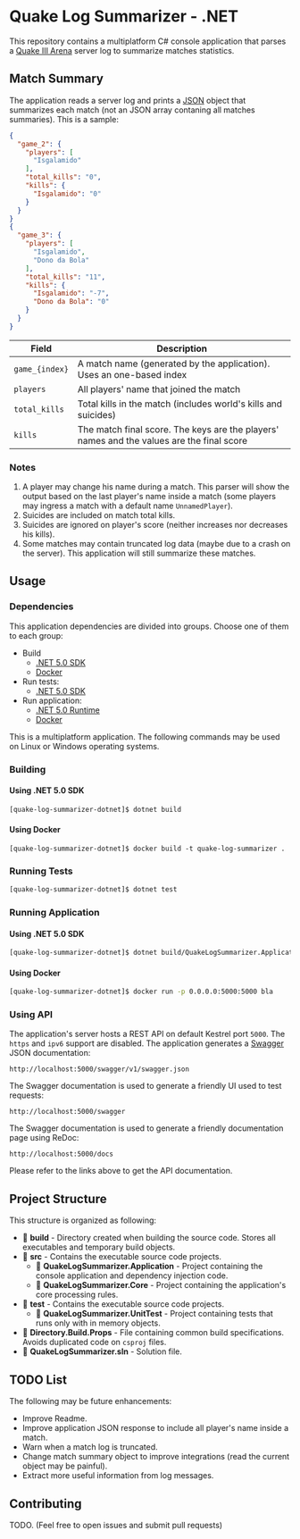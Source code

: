 # Quake Log Summarizer - .NET

This repository contains a multiplatform C# console application that parses a [Quake III Arena](https://github.com/id-Software/Quake-III-Arena) server log to summarize matches statistics.

## Match Summary

The application reads a server log and prints a [JSON](https://www.json.org/) object that summarizes each match (not an JSON array contaning all matches summaries). This is a sample:

```json
{
  "game_2": {
    "players": [
      "Isgalamido"
    ],
    "total_kills": "0",
    "kills": {
      "Isgalamido": "0"
    }
  }
}
{
  "game_3": {
    "players": [
      "Isgalamido",
      "Dono da Bola"
    ],
    "total_kills": "11",
    "kills": {
      "Isgalamido": "-7",
      "Dono da Bola": "0"
    }
  }
}
```

| Field         | Description                                                                               |
|---------------|-------------------------------------------------------------------------------------------|
| `game_{index}`| A match name (generated by the application). Uses an one-based index                      |
| `players`     | All players' name that joined the match                                                   |
| `total_kills` | Total kills in the match (includes world's kills and suicides)                            |
| `kills`       | The match final score. The keys are the players' names and the values are the final score |

### Notes

1. A player may change his name during a match. This parser will show the output based on the last player's name inside a match (some players may ingress a match with a default name `UnnamedPlayer`).
2. Suicides are included on match total kills.
3. Suicides are ignored on player's score (neither increases nor decreases his kills).
4. Some matches may contain truncated log data (maybe due to a crash on the server). This application will still summarize these matches.

## Usage

### Dependencies

This application dependencies are divided into groups. Choose one of them to each group:
- Build
  - [.NET 5.0 SDK](https://dotnet.microsoft.com/download)
  - [Docker](https://www.docker.com/)
- Run tests:
  - [.NET 5.0 SDK](https://dotnet.microsoft.com/download)
- Run application:
  - [.NET 5.0 Runtime](https://dotnet.microsoft.com/download)
  - [Docker](https://www.docker.com/)

This is a multiplatform application. The following commands may be used on Linux or Windows operating systems.

### Building

#### Using .NET 5.0 SDK

```bash
[quake-log-summarizer-dotnet]$ dotnet build
```

#### Using Docker

```
[quake-log-summarizer-dotnet]$ docker build -t quake-log-summarizer .
```

### Running Tests

```bash
[quake-log-summarizer-dotnet]$ dotnet test
```

### Running Application

#### Using .NET 5.0 SDK

```bash
[quake-log-summarizer-dotnet]$ dotnet build/QuakeLogSummarizer.Application/Debug/QuakeLogSummarizer.Application.dll
```

#### Using Docker

```bash
[quake-log-summarizer-dotnet]$ docker run -p 0.0.0.0:5000:5000 bla
```

### Using API

The application's server hosts a REST API on default Kestrel port `5000`. The `https` and `ipv6` support are disabled.
The application generates a [Swagger](https://swagger.io/) JSON documentation:

`http://localhost:5000/swagger/v1/swagger.json`

The Swagger documentation is used to generate a friendly UI used to test requests:

`http://localhost:5000/swagger`

The Swagger documentation is used to generate a friendly documentation page using ReDoc:

`http://localhost:5000/docs`

Please refer to the links above to get the API documentation.

## Project Structure

This structure is organized as following:

- :file_folder: **build** - Directory created when building the source code. Stores all executables and temporary build objects.
- :file_folder: **src** - Contains the executable source code projects.
    - :file_folder: **QuakeLogSummarizer.Application** - Project containing the console application and dependency injection code.
    - :file_folder: **QuakeLogSummarizer.Core** - Project containing the application's core processing rules.
- :file_folder: **test** - Contains the executable source code projects.
    - :file_folder: **QuakeLogSummarizer.UnitTest** - Project containing tests that runs only with in memory objects.
- :page_facing_up: **Directory.Build.Props** - File containing common build specifications. Avoids duplicated code on `csproj` files.
- :page_facing_up: **QuakeLogSummarizer.sln** - Solution file.


## TODO List

The following may be future enhancements:

- Improve Readme.
- Improve application JSON response to include all player's name inside a match.
- Warn when a match log is truncated.
- Change match summary object to improve integrations (read the current object may be painful).
- Extract more useful information from log messages.

## Contributing

TODO.
(Feel free to open issues and submit pull requests)
